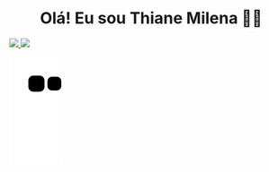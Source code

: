 <h1 align="center"> Olá! Eu sou Thiane Milena 👋🏼 </h1>

<div>
<a href="https://github.com/seu-usuário-aqui">
<img height="150" src="https://github-readme-stats.vercel.app/api/top-langs/?username=ThianeMilena&layout=compact&langs_count=7&theme=dark"/>
<img height="150" src="https://github-readme-stats.vercel.app/api?username=ThianeMilena&show_icons=true&theme=dark&include_all_commits=true&count_private=true"/>
</div>

![Snake animation](https://github.com/ThianeMilena/ThianeMilena/blob/output/github-contribution-grid-snake.svg)
